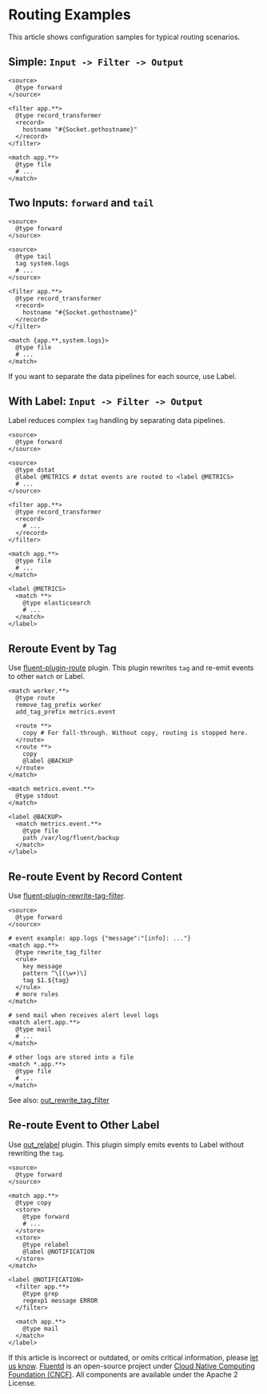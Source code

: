 # Routing Examples

This article shows configuration samples for typical routing scenarios.

## Simple: `Input -> Filter -> Output`

```text
<source>
  @type forward
</source>

<filter app.**>
  @type record_transformer
  <record>
    hostname "#{Socket.gethostname}"
  </record>
</filter>

<match app.**>
  @type file
  # ...
</match>
```

## Two Inputs: `forward` and `tail`

```text
<source>
  @type forward
</source>

<source>
  @type tail
  tag system.logs
  # ...
</source>

<filter app.**>
  @type record_transformer
  <record>
    hostname "#{Socket.gethostname}"
  </record>
</filter>

<match {app.**,system.logs}>
  @type file
  # ...
</match>
```

If you want to separate the data pipelines for each source, use Label.

## With Label: `Input -> Filter -> Output`

Label reduces complex `tag` handling by separating data pipelines.

```text
<source>
  @type forward
</source>

<source>
  @type dstat
  @label @METRICS # dstat events are routed to <label @METRICS>
  # ...
</source>

<filter app.**>
  @type record_transformer
  <record>
    # ...
  </record>
</filter>

<match app.**>
  @type file
  # ...
</match>

<label @METRICS>
  <match **>
    @type elasticsearch
    # ...
  </match>
</label>
```

## Reroute Event by Tag

Use [fluent-plugin-route](https://github.com/tagomoris/fluent-plugin-route) plugin. This plugin rewrites `tag` and re-emit events to other `match` or Label.

```text
<match worker.**>
  @type route
  remove_tag_prefix worker
  add_tag_prefix metrics.event

  <route **>
    copy # For fall-through. Without copy, routing is stopped here. 
  </route>
  <route **>
    copy
    @label @BACKUP
  </route>
</match>

<match metrics.event.**>
  @type stdout
</match>

<label @BACKUP>
  <match metrics.event.**>
    @type file
    path /var/log/fluent/backup
  </match>
</label>
```

## Re-route Event by Record Content

Use [fluent-plugin-rewrite-tag-filter](https://github.com/fluent/fluent-plugin-rewrite-tag-filter).

```text
<source>
  @type forward
</source>

# event example: app.logs {"message":"[info]: ..."}
<match app.**>
  @type rewrite_tag_filter
  <rule>
    key message
    pattern ^\[(\w+)\]
    tag $1.${tag}
  </rule>
  # more rules
</match>

# send mail when receives alert level logs
<match alert.app.**>
  @type mail
  # ...
</match>

# other logs are stored into a file
<match *.app.**>
  @type file
  # ...
</match>
```

See also: [out\_rewrite\_tag\_filter](../output/rewrite_tag_filter.md)

## Re-route Event to Other Label

Use [out\_relabel](../output/relabel.md) plugin. This plugin simply emits events to Label without rewriting the `tag`.

```text
<source>
  @type forward
</source>

<match app.**>
  @type copy
  <store>
    @type forward
    # ...
  </store>
  <store>
    @type relabel
    @label @NOTIFICATION
  </store>
</match>

<label @NOTIFICATION>
  <filter app.**>
    @type grep
    regexp1 message ERROR
  </filter>

  <match app.**>
    @type mail
  </match>
</label>
```

If this article is incorrect or outdated, or omits critical information, please [let us know](https://github.com/fluent/fluentd-docs-gitbook/issues?state=open). [Fluentd](http://www.fluentd.org/) is an open-source project under [Cloud Native Computing Foundation \(CNCF\)](https://cncf.io/). All components are available under the Apache 2 License.

